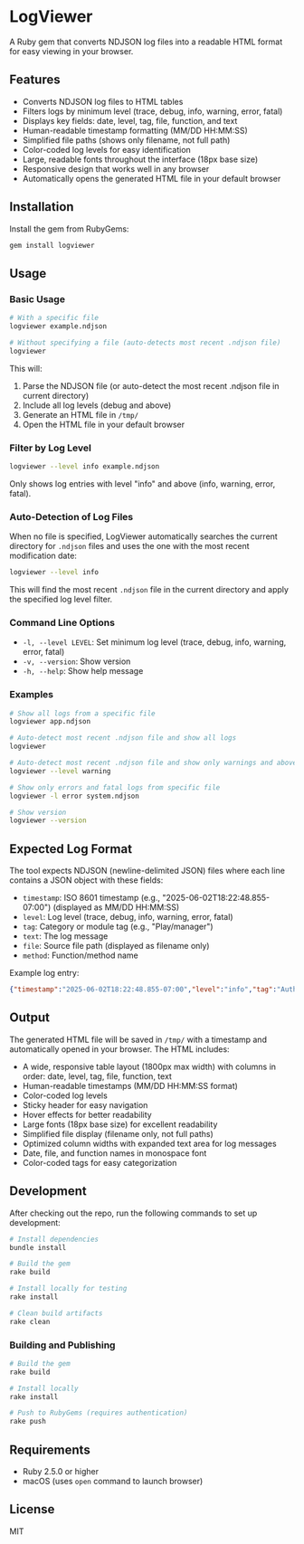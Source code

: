 # LogViewer

A Ruby gem that converts NDJSON log files into a readable HTML format for easy viewing in your browser.

## Features

- Converts NDJSON log files to HTML tables
- Filters logs by minimum level (trace, debug, info, warning, error, fatal)
- Displays key fields: date, level, tag, file, function, and text
- Human-readable timestamp formatting (MM/DD HH:MM:SS)
- Simplified file paths (shows only filename, not full path)
- Color-coded log levels for easy identification
- Large, readable fonts throughout the interface (18px base size)
- Responsive design that works well in any browser
- Automatically opens the generated HTML file in your default browser

## Installation

Install the gem from RubyGems:

```bash
gem install logviewer
```

## Usage

### Basic Usage

```bash
# With a specific file
logviewer example.ndjson

# Without specifying a file (auto-detects most recent .ndjson file)
logviewer
```

This will:
1. Parse the NDJSON file (or auto-detect the most recent .ndjson file in current directory)
2. Include all log levels (debug and above)
3. Generate an HTML file in `/tmp/`
4. Open the HTML file in your default browser

### Filter by Log Level

```bash
logviewer --level info example.ndjson
```

Only shows log entries with level "info" and above (info, warning, error, fatal).

### Auto-Detection of Log Files

When no file is specified, LogViewer automatically searches the current directory for `.ndjson` files and uses the one with the most recent modification date:

```bash
logviewer --level info
```

This will find the most recent `.ndjson` file in the current directory and apply the specified log level filter.

### Command Line Options

- `-l, --level LEVEL`: Set minimum log level (trace, debug, info, warning, error, fatal)
- `-v, --version`: Show version
- `-h, --help`: Show help message

### Examples

```bash
# Show all logs from a specific file
logviewer app.ndjson

# Auto-detect most recent .ndjson file and show all logs
logviewer

# Auto-detect most recent .ndjson file and show only warnings and above
logviewer --level warning

# Show only errors and fatal logs from specific file
logviewer -l error system.ndjson

# Show version
logviewer --version
```

## Expected Log Format

The tool expects NDJSON (newline-delimited JSON) files where each line contains a JSON object with these fields:

- `timestamp`: ISO 8601 timestamp (e.g., "2025-06-02T18:22:48.855-07:00") (displayed as MM/DD HH:MM:SS)
- `level`: Log level (trace, debug, info, warning, error, fatal)
- `tag`: Category or module tag (e.g., "Play/manager")
- `text`: The log message
- `file`: Source file path (displayed as filename only)
- `method`: Function/method name

Example log entry:
```json
{"timestamp":"2025-06-02T18:22:48.855-07:00","level":"info","tag":"Auth/manager","text":"User logged in successfully","file":"auth.rb","method":"login"}
```

## Output

The generated HTML file will be saved in `/tmp/` with a timestamp and automatically opened in your browser. The HTML includes:

- A wide, responsive table layout (1800px max width) with columns in order: date, level, tag, file, function, text
- Human-readable timestamps (MM/DD HH:MM:SS format)
- Color-coded log levels
- Sticky header for easy navigation
- Hover effects for better readability
- Large fonts (18px base size) for excellent readability
- Simplified file display (filename only, not full paths)
- Optimized column widths with expanded text area for log messages
- Date, file, and function names in monospace font
- Color-coded tags for easy categorization

## Development

After checking out the repo, run the following commands to set up development:

```bash
# Install dependencies
bundle install

# Build the gem
rake build

# Install locally for testing
rake install

# Clean build artifacts
rake clean
```

### Building and Publishing

```bash
# Build the gem
rake build

# Install locally
rake install

# Push to RubyGems (requires authentication)
rake push
```

## Requirements

- Ruby 2.5.0 or higher
- macOS (uses `open` command to launch browser)

## License

MIT